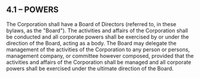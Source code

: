 ## **4.1 – POWERS**

The Corporation shall have a Board of Directors (referred to, in these bylaws, as the "Board"). The activities and affairs of the Corporation shall be conducted and all corporate powers shall be exercised by or under the direction of the Board, acting as a body. The Board may delegate the management of the activities of the Corporation to any person or persons, management company, or committee however composed, provided that the activities and affairs of the Corporation shall be managed and all corporate powers shall be exercised under the ultimate direction of the Board.
